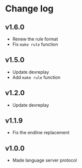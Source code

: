 # Change log

## v1.6.0

* Renew the rule format
* Fix `make rule` function

## v1.5.0

* Update devreplay
* Add `make rule` function

## v1.2.0

* Update devreplay

## v1.1.9

* Fix the endline replacement

## v1.0.0

* Made language server protocol